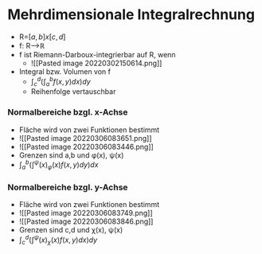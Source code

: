 # Mehrdimensionale Integralrechnung
+ R=$[a,b]x[c,d]$
+ f: R-->ℝ
+ f ist Riemann-Darboux-integrierbar auf R, wenn
	+ ![[Pasted image 20220302150614.png]]
+ Integral bzw. Volumen von f
	+ $\int^d_c (\int^b_a f(x,y)dx)dy$
	+ Reihenfolge vertauschbar
	
### Normalbereiche bzgl. x-Achse
+ Fläche wird von zwei Funktionen bestimmt
+ ![[Pasted image 20220306083651.png]]
+ ![[Pasted image 20220306083446.png]]
+ Grenzen sind a,b und φ(x), ψ(x)
+ $\int^b_a (\int^ψ(x)_φ(x) f(x,y)dy)dx$

### Normalbereiche bzgl. y-Achse
+ Fläche wird von zwei Funktionen bestimmt
+ ![[Pasted image 20220306083749.png]]
+ ![[Pasted image 20220306083846.png]]
+ Grenzen sind c,d und χ(x), ψ(x)
+ $\int^d_c (\int^ψ(x)_χ(x) f(x,y)dx)dy$

